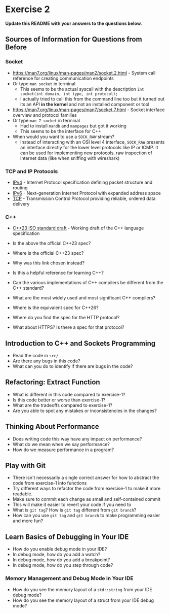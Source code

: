 # Exercise 2

**Update this README with your answers to the questions below.**

## Sources of Information for Questions from Before

### Socket 
- https://man7.org/linux/man-pages/man2/socket.2.html - System call reference
  for creating communication endpoints
- Or type `man socket` in terminal
    - This seems to be the actual syscall with the description `int socket(int domain, int type, int protocol);`
    - I actually tried to call this from the command line too but it turned out its an API **in the kernel** and not an installed component or tool
- https://man7.org/linux/man-pages/man7/socket.7.html - Socket interface 
  overview and protocol families
- Or type `man 7 socket` in terminal
  - Had to install `mandb` and `manpages` but got it working
  - This seems to be the interface for C++
- When would you want to use a `SOCK_RAW` stream?
  - Instead of interacting with an OSI level 4 interface, `SOCK_RAW` presents an interface directly for the lower level protocols like IP or ICMP. It can be used for implementing new protocols, raw inspection of internet data (like when sniffing with wireshark) 

### TCP and IP Protocols
- [IPv4](https://www.rfc-editor.org/info/rfc791) - Internet Protocol 
  specification defining packet structure and routing
- [IPv6](https://www.rfc-editor.org/info/rfc8200) - Next-generation Internet 
  Protocol with expanded address space
- [TCP](https://datatracker.ietf.org/doc/html/rfc9293) - Transmission Control 
  Protocol providing reliable, ordered data delivery
    
### C++
- [C++23 ISO standard draft](https://www.open-std.org/jtc1/sc22/wg21/docs/papers/2023/n4950.pdf) - 
  Working draft of the C++ language specification
- Is the above the official C++23 spec? 
- Where is the official C++23 spec?
- Why was this link chosen instead?
- Is this a helpful reference for learning C++?
- Can the various implementations of C++ compilers be different from the
  C++ standard?
- What are the most widely used and most significant C++ compilers?
- Where is the equivalent spec for C++26?

- Where do you find the spec for the HTTP protocol?
- What about HTTPS? Is there a spec for that protocol?

## Introduction to C++ and Sockets Programming

- Read the code in `src/`
- Are there any bugs in this code? 
- What can you do to identify if there are bugs in the code?

## Refactoring: Extract Function

- What is different in this code compared to exercise-1?
- Is this code better or worse than exercise-1?
- What are the tradeoffs compared to exercise-1?
- Are you able to spot any mistakes or inconsistencies in the changes?
  
## Thinking About Performance

- Does writing code this way have any impact on performance?
- What do we mean when we say performance?
- How do we measure performance in a program?

## Play with Git

- There isn't necessarily a single correct answer for how to abstract the 
  code from exercise-1 into functions
- Try different ways to refactor the code from exercise-1 to make it more
  readable.
- Make sure to commit each change as small and self-contained commit
- This will make it easier to revert your code if you need to
- What is `git tag`? How is `git tag` different from `git branch`?
- How can you use `git tag` and `git branch` to make programming easier and
  more fun?

## Learn Basics of Debugging in Your IDE

- How do you enable debug mode in your IDE?
- In debug mode, how do you add a watch?
- In debug mode, how do you add a breakpoint?
- In debug mode, how do you step through code?

### Memory Management and Debug Mode in Your IDE

- How do you see the memory layout of a `std::string` from your IDE debug mode?
- How do you see the memory layout of a struct from your IDE debug mode?
